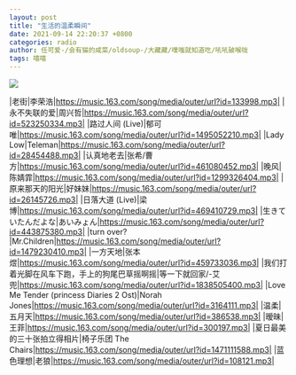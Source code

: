```yaml
---
layout: post
title: "生活的温柔瞬间"
date: 2021-09-14 22:20:37 +0800
categories: radio
author: 任可爱-/会有猫的咸菜/oldsoup-/大藏藏/噗嗤就知道吃/吼吼破喉咙
tags: 嘻嘻
---
```

![]({{site.baseurl}}/images/cover_20210914.jpg)

|老街|李荣浩|https://music.163.com/song/media/outer/url?id=133998.mp3|
|永不失联的爱|周兴哲|https://music.163.com/song/media/outer/url?id=523250334.mp3|
|路过人间 (Live)|郁可唯|https://music.163.com/song/media/outer/url?id=1495052210.mp3|
|Lady Low|Teleman|https://music.163.com/song/media/outer/url?id=28454488.mp3|
|认真地老去|张希/曹方|https://music.163.com/song/media/outer/url?id=461080452.mp3|
|晚风|陈婧霏|https://music.163.com/song/media/outer/url?id=1299326404.mp3|
|原来那天的阳光|好妹妹|https://music.163.com/song/media/outer/url?id=26145726.mp3|
|日落大道 (Live)|梁博|https://music.163.com/song/media/outer/url?id=469410729.mp3|
|生きていたんだよな|あいみょん|https://music.163.com/song/media/outer/url?id=443875380.mp3|
|turn over?|Mr.Children|https://music.163.com/song/media/outer/url?id=1479230410.mp3|
|一方天地|张本煜|https://music.163.com/song/media/outer/url?id=459733036.mp3|
|我们打着光脚在风车下跑，手上的狗尾巴草摇啊摇|等一下就回家/-艾兜|https://music.163.com/song/media/outer/url?id=1838505400.mp3|
|Love Me Tender (princess Diaries 2 Ost)|Norah Jones|https://music.163.com/song/media/outer/url?id=3164111.mp3|
|温柔|五月天|https://music.163.com/song/media/outer/url?id=386538.mp3|
|暧昧|王菲|https://music.163.com/song/media/outer/url?id=300197.mp3|
|夏日最美的三十张拍立得相片|椅子乐团 The Chairs|https://music.163.com/song/media/outer/url?id=1471111588.mp3|
|蓝色理想|老狼|https://music.163.com/song/media/outer/url?id=108121.mp3|

